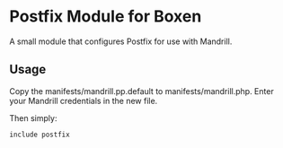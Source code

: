 # Postfix Module for Boxen

A small module that configures Postfix for use with Mandrill.

## Usage
Copy the manifests/mandrill.pp.default to manifests/mandrill.php. Enter your Mandrill credentials in the new file.

Then simply:

```include postfix```
